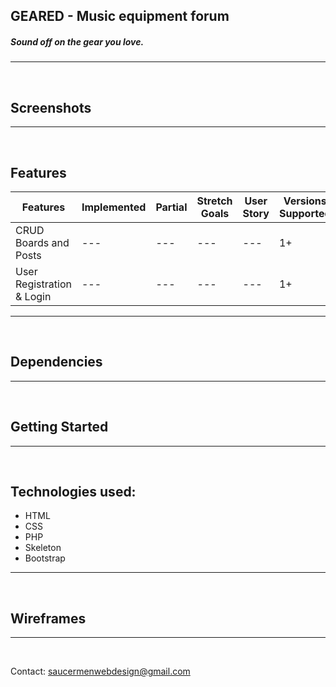 ## GEARED - Music equipment forum
##### Sound off on the gear you love.
<hr />
<br />

## Screenshots
<hr />
<br />

## Features
|Features|Implemented|Partial|Stretch Goals|User Story|Versions Supported|
|--------|-------|-----------|--------------------|----------|------------------|
|CRUD Boards and Posts| --- | --- | --- | ---| 1+ |
|User Registration & Login| --- | --- | --- | ---| 1+ |
<hr />
<br />

## Dependencies
<hr />
<br />

## Getting Started
<hr />
<br />

## Technologies used:
 * HTML 
 * CSS
 * PHP
 * Skeleton
 * Bootstrap
<hr />
<br />

## Wireframes
<hr />
<br />

Contact: saucermenwebdesign@gmail.com